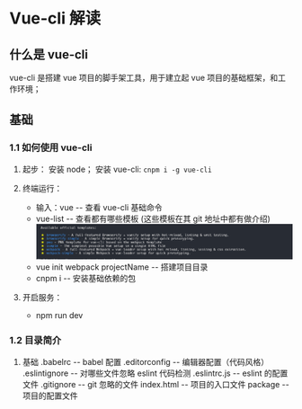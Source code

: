 # Vue-cli 解读

## 什么是 vue-cli 

vue-cli 是搭建 vue 项目的脚手架工具，用于建立起 vue 项目的基础框架，和工作环境；

## 基础

### 1.1 如何使用 vue-cli

1. 起步：
    安装 node；
    安装 vue-cli: `cnpm i -g vue-cli`

2. 终端运行：
    - 输入：vue -- 查看 vue-cli 基础命令
    - vue-list -- 查看都有哪些模板 (这些模板在其 git 地址中都有做介绍)
        ![](img/2017-08-13-15-12-38.png)
    - vue init webpack projectName -- 搭建项目目录
    - cnpm i -- 安装基础依赖的包

3. 开启服务：
    - npm run dev

### 1.2 目录简介

1. 基础
    .babelrc -- babel 配置
    .editorconfig -- 编辑器配置（代码风格）
    .eslintignore -- 对哪些文件忽略 eslint 代码检测
    .eslintrc.js -- eslint 的配置文件
    .gitignore -- git 忽略的文件
    index.html -- 项目的入口文件
    package -- 项目的配置文件
